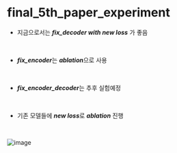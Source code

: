 # final_5th_paper_experiment
* 지금으로서는 ***fix_decoder with new loss*** 가 좋음
<br/>

* ***fix_encoder***는 ***ablation***으로 사용
<br/>

* ***fix_encoder_decoder***는 추후 실험예정
<br/>

* 기존 모델들에 ***new loss***로 ***ablation*** 진행
<br/>

![image](https://user-images.githubusercontent.com/31001511/145332663-e2134d3d-6933-4cb7-8523-f98ed5685b27.png)
<br/>

